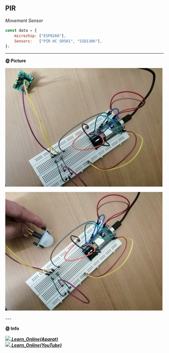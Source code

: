 <h2>PIR</h2>
<p>
<em>
Movement Sensor
</em>
</p>

```javascript
const data = {
    microchip: ["ESP8266"],
    Sensors:   ["PIR HC SR501", "SSD1306"],   
};
```

---

**🌞 Picture** 

<p><img src="https://github.com/MHKarami97/IOT/blob/master/04_PIR/images/img1.jpg?raw=true" width="500"></p>
<p><img src="https://github.com/MHKarami97/IOT/blob/master/04_PIR/images/img2.jpg?raw=true" width="500"></p>
---

**🌞 Info** 

<a href="https://www.aparat.com/playlist/386787"><img src="https://media.giphy.com/media/LnQjpWaON8nhr21vNW/giphy.gif" width="60"> <em><b>Learn_Online(Aparat)</b></em></a><br>
<a href="https://www.youtube.com/playlist?list=PLwAfFSjy1lW3JWqR2ZohezjMEytJ4MNgM"><img src="https://media.giphy.com/media/LnQjpWaON8nhr21vNW/giphy.gif" width="60"> <em><b>Learn_Online(YouTube)</b></em></a>
